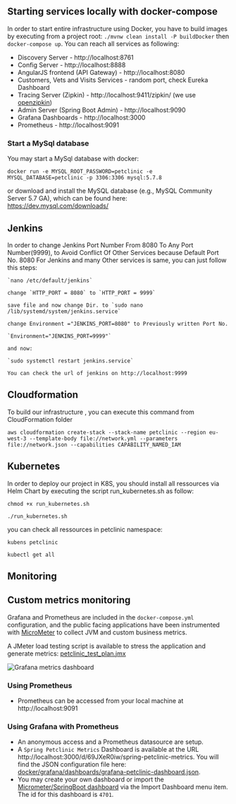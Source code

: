 ## Starting services locally with docker-compose
In order to start entire infrastructure using Docker, you have to build images by executing from a project root:
`./mvnw clean install -P buildDocker` then
`docker-compose up`. 
 You can reach all services as following:
* Discovery Server - http://localhost:8761
* Config Server - http://localhost:8888
* AngularJS frontend (API Gateway) - http://localhost:8080
* Customers, Vets and Visits Services - random port, check Eureka Dashboard 
* Tracing Server (Zipkin) - http://localhost:9411/zipkin/ (we use [openzipkin](https://github.com/openzipkin/zipkin/tree/master/zipkin-server))
* Admin Server (Spring Boot Admin) - http://localhost:9090
* Grafana Dashboards - http://localhost:3000
* Prometheus - http://localhost:9091

### Start a MySql database

You may start a MySql database with docker:

```
docker run -e MYSQL_ROOT_PASSWORD=petclinic -e MYSQL_DATABASE=petclinic -p 3306:3306 mysql:5.7.8
```
or download and install the MySQL database (e.g., MySQL Community Server 5.7 GA), which can be found here: https://dev.mysql.com/downloads/
## Jenkins
In order to change Jenkins Port Number From 8080 To Any Port Number(9999), to Avoid Conflict Of Other Services because Default Port No. 8080 For Jenkins and many Other services is same, you can just follow this steps: 
```
`nano /etc/default/jenkins`  

change `HTTP_PORT = 8080` to `HTTP_PORT = 9999`  

save file and now change Dir. to `sudo nano /lib/systemd/system/jenkins.service`  

change Environment ="JENKINS_PORT=8080" to Previously written Port No.  

`Environment="JENKINS_PORT=9999"`  

and now:  

`sudo systemctl restart jenkins.service`  

You can check the url of jenkins on http://localhost:9999  

```
## Cloudformation
To build our infrastructure , you can execute this command from CloudFormation folder  

`aws cloudformation create-stack --stack-name petclinic --region eu-west-3 --template-body file://network.yml --parameters file://network.json --capabilities CAPABILITY_NAMED_IAM`
## Kubernetes
In order to deploy our project in K8S, you should install all ressources via Helm Chart by executing the script run_kubernetes.sh as follow:  

`chmod +x run_kubernetes.sh`  

`./run_kubernetes.sh`  

you can check all ressources in petclinic namespace:  

`kubens petclinic`  

`kubectl get all`  

## Monitoring
## Custom metrics monitoring

Grafana and Prometheus are included in the `docker-compose.yml` configuration, and the public facing applications
have been instrumented with [MicroMeter](https://micrometer.io) to collect JVM and custom business metrics.

A JMeter load testing script is available to stress the application and generate metrics: [petclinic_test_plan.jmx](spring-petclinic-api-gateway/src/test/jmeter/petclinic_test_plan.jmx)

![Grafana metrics dashboard](docs/grafana-custom-metrics-dashboard.png)

### Using Prometheus

* Prometheus can be accessed from your local machine at http://localhost:9091

### Using Grafana with Prometheus

* An anonymous access and a Prometheus datasource are setup.
* A `Spring Petclinic Metrics` Dashboard is available at the URL http://localhost:3000/d/69JXeR0iw/spring-petclinic-metrics.
You will find the JSON configuration file here: [docker/grafana/dashboards/grafana-petclinic-dashboard.json]().
* You may create your own dashboard or import the [Micrometer/SpringBoot dashboard](https://grafana.com/dashboards/4701) via the Import Dashboard menu item.
The id for this dashboard is `4701`.
